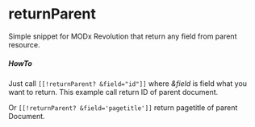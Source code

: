 # returnParent
Simple snippet for MODx Revolution that return any field from parent resource.
##### HowTo
Just call `[[!returnParent? &field="id"]]` where *&field* is field what you want to return. This example call return ID of parent document.

Or `[[!returnParent? &field='pagetitle']]` return pagetitle of parent Document.
